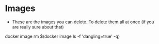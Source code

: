 # Images
- These are the <none> images you can delete. To delete them all at once (if you are really sure about that)

docker image rm $(docker image ls -f 'dangling=true' -q)